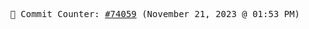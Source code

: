 <p align="center">
    <samp>
        📮 Commit Counter: <a href="https://github.com/Javascript-void0/Javascript-void0/commits/main">#74059</a> (November 21, 2023 @ 01:53 PM)
    </samp>
</p>